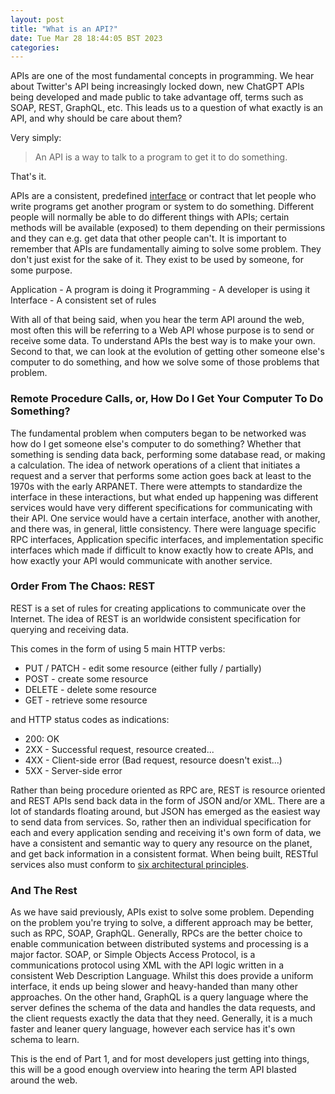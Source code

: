 ```yaml
---
layout: post
title: "What is an API?"
date: Tue Mar 28 18:44:05 BST 2023
categories:
---
```

APIs are one of the most fundamental concepts in programming. We hear about Twitter's API being increasingly locked down, new ChatGPT APIs being developed and made public to take advantage off, terms such as SOAP, REST, GraphQL, etc. This leads us to a question of what exactly is an API, and why should be care about them?

Very simply:

> An API is a way to talk to a program to get it to do something.

That's it.

APIs are a consistent, predefined [interface](https://techterms.com/definition/interface) or contract that let people who write programs get another program or system to do something. Different people will normally be able to do different things with APIs; certain methods will be available (exposed) to them depending on their permissions and they can e.g. get data that other people can't. It is important to remember that APIs are fundamentally aiming to solve some problem. They don't just exist for the sake of it. They exist to be used by someone, for some purpose.

Application - A program is doing it
Programming - A developer is using it
Interface - A consistent set of rules

With all of that being said, when you hear the term API around the web, most often this will be referring to a Web API whose purpose is to send or receive some data. To understand APIs the best way is to make your own. Second to that, we can look at the evolution of getting other someone else's computer to do something, and how we solve some of those problems that problem.

### Remote Procedure Calls, or, How Do I Get Your Computer To Do Something?
The fundamental problem when computers began to be networked was how do I get someone else's computer to do something? Whether that something is sending data back, performing some database read, or making a calculation. The idea of network operations of a client that initiates a request and a server that performs some action goes back at least to the 1970s with the early ARPANET. There were attempts to standardize the interface in these interactions, but what ended up happening was different services would have very different specifications for communicating with their API. One service would have a certain interface, another with another, and there was, in general, little consistency. There were language specific RPC interfaces, Application specific interfaces, and implementation specific interfaces which made if difficult to know exactly how to create APIs, and how exactly your API would communicate with another service.

### Order From The Chaos: REST
REST is a set of rules for creating applications to communicate over the Internet. The idea of REST is an worldwide consistent specification for querying and receiving data.

This comes in the form of using 5 main HTTP verbs:
- PUT / PATCH - edit some resource (either fully / partially)
- POST - create some resource
- DELETE - delete some resource
- GET - retrieve some resource

and HTTP status codes as indications:
- 200: OK
- 2XX - Successful request, resource created...
- 4XX - Client-side error (Bad request, resource doesn't exist...)
- 5XX - Server-side error

Rather than being procedure oriented as RPC are, REST is resource oriented and REST APIs send back data in the form of JSON and/or XML. There are a lot of standards floating around, but JSON has emerged as the easiest way to send data from services. So, rather then an individual specification for each and every application sending and receiving it's own form of data, we have a consistent and semantic way to query any resource on the planet, and get back information in a consistent format. When being built, RESTful services also must conform to [six architectural principles](https://www.webscrapingapi.com/rest-api-architecture-constraints).

### And The Rest
As we have said previously, APIs exist to solve some problem. Depending on the problem you're trying to solve, a different approach may be better, such as RPC, SOAP, GraphQL. Generally, RPCs are the better choice to enable communication between distributed systems and processing is a major factor. SOAP, or Simple Objects Access Protocol, is a communications protocol using XML with the API logic written in a consistent Web Description Language. Whilst this does provide a uniform interface, it ends up being slower and heavy-handed than many other approaches. On the other hand, GraphQL is a query language where the server defines the schema of the data and handles the data requests, and the client requests exactly the data that they need. Generally, it is a much faster and leaner query language, however each service has it's own schema to learn.


This is the end of Part 1, and for most developers just getting into things, this will be a good enough overview into hearing the term API blasted around the web.
